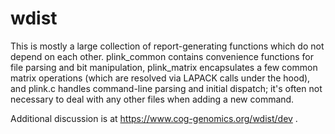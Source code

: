 wdist
=====

This is mostly a large collection of report-generating functions which do not
depend on each other.  plink_common contains convenience functions for file
parsing and bit manipulation, plink_matrix encapsulates a few common matrix
operations (which are resolved via LAPACK calls under the hood), and plink.c
handles command-line parsing and initial dispatch; it's often not necessary to
deal with any other files when adding a new command.

Additional discussion is at https://www.cog-genomics.org/wdist/dev .
